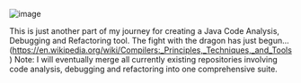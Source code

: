 ![image](https://github.com/Freya-Ebba-Christ/JavaCodeAnalysisTool/assets/57752514/68aebb04-6658-46fe-8eba-3bf20bb3a186)

This is just another part of my journey for creating a Java Code Analysis, Debugging and Refactoring tool.
The fight with the dragon has just begun... (https://en.wikipedia.org/wiki/Compilers:_Principles,_Techniques,_and_Tools)
Note: I will eventually merge all currently existing repositories involving code analysis, debugging and refactoring into one comprehensive suite.
